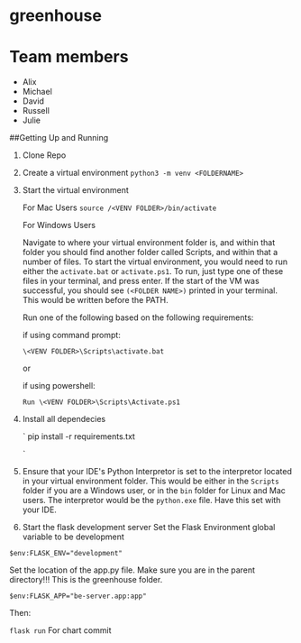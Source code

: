 # greenhouse

# Team members

- Alix
- Michael
- David
- Russell
- Julie

##Getting Up and Running

1. Clone Repo

1. Create a virtual environment
    `
    python3 -m venv <FOLDERNAME>
    `
1. Start the virtual environment

    For Mac Users
    `
    source /<VENV FOLDER>/bin/activate
    `

    For Windows Users

    Navigate to where your virtual environment folder is, and within that folder you should find another folder called Scripts, and within that a number of files. To start the virtual environment, you would need to run either the `activate.bat` or `activate.ps1`. To run, just type one of these files in your terminal, and press enter. If the start of the VM was successful, you should see `(<FOLDER NAME>)` printed in your terminal. This would be written before the PATH. 

    Run one of the following based on the following requirements:

    if using command prompt:

    `
    \<VENV FOLDER>\Scripts\activate.bat
    `

    or 

    if using powershell:

    `
    Run \<VENV FOLDER>\Scripts\Activate.ps1
    `

1. Install all dependecies

    `
    pip install -r requirements.txt

    `

1. Ensure that your IDE's Python Interpretor is set to the interpretor located in your virtual environment folder. This 
would be either in the `Scripts` folder if you are a Windows user, or in the `bin` folder for Linux and Mac users. The interpretor
would be the `python.exe` file. Have this set with your IDE. 


1. Start the flask development server
Set the Flask Environment global variable to be development

`
$env:FLASK_ENV="development"
`

Set the location of the app.py file. 
Make sure you are in the parent directory!!! 
This is the greenhouse folder.

`
$env:FLASK_APP="be-server.app:app"
`

Then:

`
flask run
`
For chart commit
